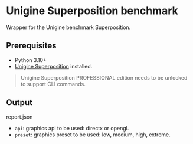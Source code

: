 # Unigine Superposition benchmark

Wrapper for the Unigine benchmark Superposition.

## Prerequisites

- Python 3.10+
- [Unigine Superposition](https://benchmark.unigine.com/superposition) installed.

> Unigine Superposition PROFESSIONAL edition needs to be unlocked to support CLI commands.

## Output

report.json
- `api`: graphics api to be used: directx or opengl.
- `preset`: graphics preset to be used: low, medium, high, extreme.
